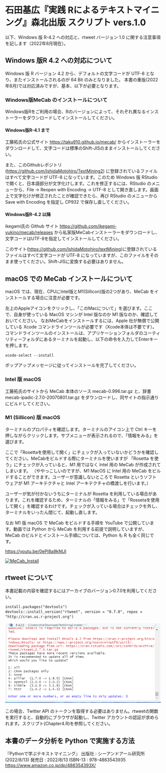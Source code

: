 # 石田基広『実践 Rによるテキストマイニング』森北出版 スクリプト vers.1.0

以下、Windows 版 R-4.2 への対応と、rtweet バージョン 1.0 に関する注意事項を記します（2022年8月現在）。

## Windows 版R 4.2 への対応について

Windows 版 R バージョン 4.2 から、デフォルトの文字コードが UTF-8 となり、またインストールされるのが 64 Bit のみとなりました。
本書の重版(2022年8月)では対応済みですが、基本、以下が必要となります。
 
### Windows版MeCab のインストールについて

Windows版Rをご利用の場合、Rのバージョンによって、それぞれ異なるインストーラーをダウンロードしてインストールしてください。

#### Windows版R-4.1 まで

工藤拓氏の公式サイト <https://taku910.github.io/mecab/> からインストーラーをダウンロードして、文字コードは標準のShift-JISのままインストールしてください。

また、このGithubレポジトリ(https://github.com/IshidaMotohiro/TextMining2) に登録されているファイルはすべて文字コードが UTF-8 になっています。このため Windows 版 RStudio で開くと、日本語部分が文字化けします。これを修正するには、RStudio のメニューから、File -> Reopen with Encoding -> UTF-8 として開き直します。画面上で文字化けが修正されたことが確認できたら、再び RStudio のメニューから Save with Encoding を指定し CP932 で保存し直してください。


#### Windows版R-4.2 以降

ikegami氏の Github サイト <https://github.com/ikegami-yukino/mecab/releases> から私家版MeCabインストーラーをダウンロードし、文字コードはUTF-8を指定してインストールしてください。

このサイト(https://github.com/IshidaMotohiro/textMining)に登録されているファイルはすべて文字コードが UTF-8 になっていますが、このファイルをそのまま使ってください。Shift-JISに変換する必要はありません。


## macOS での MeCab インストールについて

macOS では、現在、CPUにIntel版とM1(Sillicon)版の2つがあり、MeCab をインストールする場合に注意が必要です。

左上のAppleアイコンをクリックし、「このMacについて」を選びます。ここで、自身が使っている MacOS マシンが Intel 版なのか M1 版なのか、確認しておいてください。
なおMeCabをインストールするには、Apple 社が無償で公開している Xcode コマンドラインツールが必要です（Xcode本体は不要です）。コマンドラインツールのインストールは、アプリケーションフォルダのユーティリティーフォルダにあるターミナルを起動し、以下の命令を入力してEnterキーを押します。

```
xcode-select --install
```

ポップアップメッセージに従ってインストールを完了してください。

### Intel 版 macOS

工藤拓氏のサイトから MeCab 本体のソース mecab-0.996.tar.gz と、辞書 mecab-ipadic-2.7.0-20070801.tar.gz をダウンロードし、同サイトの指示通りにビルドしてください。


### M1 (Sillicon) 版 macOS

ターミナルのプロパティを確認します。ターミナルのアイコン上で Ctrl キーを押しながらクリックします。サブメニューが表示されるので、「情報をみる」を選びます。

ここで「Rosettaを使用して開く」にチェックが入っていないかどうかを確認してください。MeCabをビルドする際にターミナルを使いますが 「Rosetta を使う」にチェックが入っていると、M1 用ではなく Intel 用の MeCab が作成されてしまいます。
（ややっこしいのですが、M1 MacOS に Intel 用の MeCab をビルドすることができます。ユーザーが意識しないところで Rosetta というソフトウェアが M1 アーキテクチャと Intel アーキテクチャの橋渡しを行います。）

ユーザーが気が付かないうちにターミナルが Rosetta を利用している場合があります。これを確認するため、ターミナルの「情報をみる」で「Rossetaを使用して開く」を確認するわけです。チェックが入っている場合はチェックを外し、ターミナルをいったん閉じて、起動し直します。

なお M1 版 macOS で MeCab をビルドする手順を YouTube で公開しています。動画では Python から MeCab を利用する前提で説明していますが、MeCab のビルドとインストール手順については、Python も R も全く同じです。

https://youtu.be/0ePI8a9kNUI

[![MeCab_Install](http://img.youtube.com/vi/0ePI8a9kNUI/0.jpg)](https://www.youtube.com/watch?v=0ePI8a9kNUI)



## rtweet について

本書記載の内容を確認するにはアーカイブのバージョン0.7.0を利用してください。

```
install.packages("devtools")
devtools::install_version("rtweet", version = "0.7.0", repos = "http://cran.us.r-project.org")
```

![](figures/rtweet.png)

この場合、Twitter API のトークンを取得する必要はありません。rtweetの関数を実行すると、自動的にブラウザが起動し、Twitter アカウントの認証が求められます。スクリプト(Chapter4.R)を参照してください。


## 本書のデータ分析を Python で実施する方法

『Pythonで学ぶテキストマイニング』
    出版社  :  シーアンドアール研究所 (2022/8/13)
    発売日  :  2022/8/13
    ISBN-13  :  978-4863543935 https://www.amazon.co.jp/dp/486354393X/
